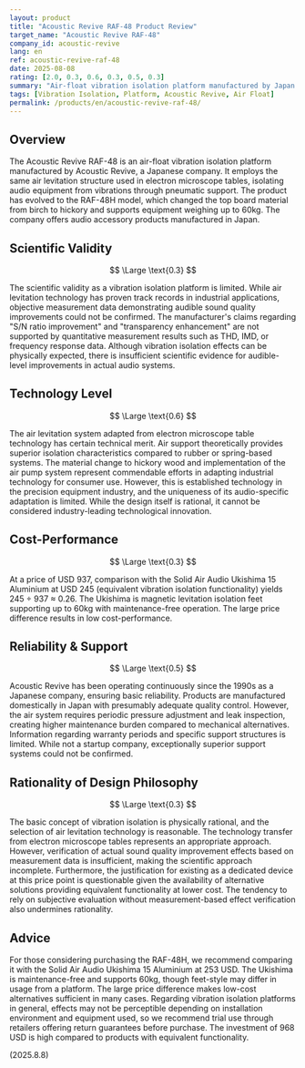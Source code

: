 ```yaml
---
layout: product
title: "Acoustic Revive RAF-48 Product Review"
target_name: "Acoustic Revive RAF-48"
company_id: acoustic-revive
lang: en
ref: acoustic-revive-raf-48
date: 2025-08-08
rating: [2.0, 0.3, 0.6, 0.3, 0.5, 0.3]
summary: "Air-float vibration isolation platform manufactured by Japan's Acoustic Revive. It employs air levitation similar to electron microscope tables; priced at USD 937, but shows low cost-performance given cheaper alternatives."
tags: [Vibration Isolation, Platform, Acoustic Revive, Air Float]
permalink: /products/en/acoustic-revive-raf-48/
---
```


## Overview

The Acoustic Revive RAF-48 is an air-float vibration isolation platform manufactured by Acoustic Revive, a Japanese company. It employs the same air levitation structure used in electron microscope tables, isolating audio equipment from vibrations through pneumatic support. The product has evolved to the RAF-48H model, which changed the top board material from birch to hickory and supports equipment weighing up to 60kg. The company offers audio accessory products manufactured in Japan.

## Scientific Validity

$$ \Large \text{0.3} $$

The scientific validity as a vibration isolation platform is limited. While air levitation technology has proven track records in industrial applications, objective measurement data demonstrating audible sound quality improvements could not be confirmed. The manufacturer's claims regarding "S/N ratio improvement" and "transparency enhancement" are not supported by quantitative measurement results such as THD, IMD, or frequency response data. Although vibration isolation effects can be physically expected, there is insufficient scientific evidence for audible-level improvements in actual audio systems.

## Technology Level

$$ \Large \text{0.6} $$

The air levitation system adapted from electron microscope table technology has certain technical merit. Air support theoretically provides superior isolation characteristics compared to rubber or spring-based systems. The material change to hickory wood and implementation of the air pump system represent commendable efforts in adapting industrial technology for consumer use. However, this is established technology in the precision equipment industry, and the uniqueness of its audio-specific adaptation is limited. While the design itself is rational, it cannot be considered industry-leading technological innovation.

## Cost-Performance

$$ \Large \text{0.3} $$

At a price of USD 937, comparison with the Solid Air Audio Ukishima 15 Aluminium at USD 245 (equivalent vibration isolation functionality) yields 245 ÷ 937 ≈ 0.26. The Ukishima is magnetic levitation isolation feet supporting up to 60kg with maintenance-free operation. The large price difference results in low cost-performance.

## Reliability & Support

$$ \Large \text{0.5} $$

Acoustic Revive has been operating continuously since the 1990s as a Japanese company, ensuring basic reliability. Products are manufactured domestically in Japan with presumably adequate quality control. However, the air system requires periodic pressure adjustment and leak inspection, creating higher maintenance burden compared to mechanical alternatives. Information regarding warranty periods and specific support structures is limited. While not a startup company, exceptionally superior support systems could not be confirmed.

## Rationality of Design Philosophy

$$ \Large \text{0.3} $$

The basic concept of vibration isolation is physically rational, and the selection of air levitation technology is reasonable. The technology transfer from electron microscope tables represents an appropriate approach. However, verification of actual sound quality improvement effects based on measurement data is insufficient, making the scientific approach incomplete. Furthermore, the justification for existing as a dedicated device at this price point is questionable given the availability of alternative solutions providing equivalent functionality at lower cost. The tendency to rely on subjective evaluation without measurement-based effect verification also undermines rationality.

## Advice

For those considering purchasing the RAF-48H, we recommend comparing it with the Solid Air Audio Ukishima 15 Aluminium at 253 USD. The Ukishima is maintenance-free and supports 60kg, though feet-style may differ in usage from a platform. The large price difference makes low-cost alternatives sufficient in many cases. Regarding vibration isolation platforms in general, effects may not be perceptible depending on installation environment and equipment used, so we recommend trial use through retailers offering return guarantees before purchase. The investment of 968 USD is high compared to products with equivalent functionality.

(2025.8.8)
